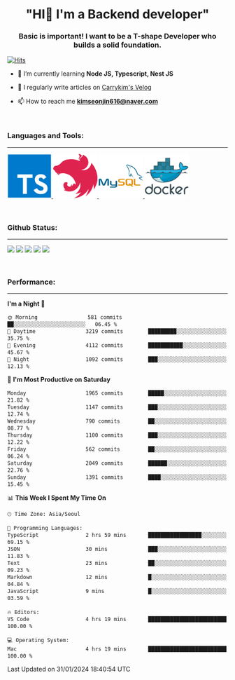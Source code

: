 <h1 align="center">"HI👋 I'm a Backend developer" </h1>
<h3 align="center">Basic is important! I want to be a T-shape Developer who builds a solid foundation.</h3>

[![Hits](https://hits.seeyoufarm.com/api/count/incr/badge.svg?url=https%3A%2F%2Fgithub.com%2Fgimseonjin&count_bg=%2318BFE5&title_bg=%23555555&icon=ko-fi.svg&icon_color=%23E7E7E7&title=hits&edge_flat=false)](https://hits.seeyoufarm.com)

- 🌱 I’m currently learning **Node JS, Typescript, Nest JS**

- 📝 I regularly write articles on [Carrykim's Velog](https://velog.io/@carrykim)

- 📫 How to reach me **kimseonjin616@naver.com**

<br/>

<h3 align="left">Languages and Tools:</h3>

***

<p align="left"> 
 <a href="https://www.typescriptlang.org/" target="_blank" rel="noreferrer"> <img src="https://raw.githubusercontent.com/devicons/devicon/master/icons/typescript/typescript-original.svg" alt="typescript" width="20%" height="20%"/> </a>
<a href="https://nestjs.com/" target="_blank" rel="noreferrer"> <img src="https://raw.githubusercontent.com/devicons/devicon/master/icons/nestjs/nestjs-plain.svg" alt="nestjs" width="20%" height="20%"/> </a> 
<a href="https://www.mysql.com/" target="_blank" rel="noreferrer"> <img src="https://raw.githubusercontent.com/devicons/devicon/master/icons/mysql/mysql-original-wordmark.svg" alt="mysql" width="20%" height="20%"/>  </a>
 <a href="https://www.docker.com/" target="_blank" rel="noreferrer"> <img src="https://raw.githubusercontent.com/devicons/devicon/master/icons/docker/docker-original-wordmark.svg" alt="docker" width="20%" height="20%"/> </a>
 </p>
</p>

<br/>

<h3 align="left">Github Status:</h3>

***

![](http://github-profile-summary-cards.vercel.app/api/cards/profile-details?username=gimseonjin&theme=nord_bright)
![](http://github-profile-summary-cards.vercel.app/api/cards/repos-per-language?username=gimseonjin&theme=nord_bright)
![](http://github-profile-summary-cards.vercel.app/api/cards/most-commit-language?username=gimseonjin&theme=nord_bright)
![](http://github-profile-summary-cards.vercel.app/api/cards/stats?username=gimseonjin&theme=nord_bright)
![](http://github-profile-summary-cards.vercel.app/api/cards/productive-time?username=gimseonjin&theme=nord_bright&utcOffset=8)


<br/>

<h3 align="left">Performance:</h3>

***

<!--START_SECTION:waka-->
**I'm a Night 🦉** 

```text
🌞 Morning                581 commits         ██░░░░░░░░░░░░░░░░░░░░░░░   06.45 % 
🌆 Daytime                3219 commits        █████████░░░░░░░░░░░░░░░░   35.75 % 
🌃 Evening                4112 commits        ███████████░░░░░░░░░░░░░░   45.67 % 
🌙 Night                  1092 commits        ███░░░░░░░░░░░░░░░░░░░░░░   12.13 % 
```
📅 **I'm Most Productive on Saturday** 

```text
Monday                   1965 commits        █████░░░░░░░░░░░░░░░░░░░░   21.82 % 
Tuesday                  1147 commits        ███░░░░░░░░░░░░░░░░░░░░░░   12.74 % 
Wednesday                790 commits         ██░░░░░░░░░░░░░░░░░░░░░░░   08.77 % 
Thursday                 1100 commits        ███░░░░░░░░░░░░░░░░░░░░░░   12.22 % 
Friday                   562 commits         ██░░░░░░░░░░░░░░░░░░░░░░░   06.24 % 
Saturday                 2049 commits        ██████░░░░░░░░░░░░░░░░░░░   22.76 % 
Sunday                   1391 commits        ████░░░░░░░░░░░░░░░░░░░░░   15.45 % 
```


📊 **This Week I Spent My Time On** 

```text
🕑︎ Time Zone: Asia/Seoul

💬 Programming Languages: 
TypeScript               2 hrs 59 mins       █████████████████░░░░░░░░   69.15 % 
JSON                     30 mins             ███░░░░░░░░░░░░░░░░░░░░░░   11.83 % 
Text                     23 mins             ██░░░░░░░░░░░░░░░░░░░░░░░   09.23 % 
Markdown                 12 mins             █░░░░░░░░░░░░░░░░░░░░░░░░   04.84 % 
JavaScript               9 mins              █░░░░░░░░░░░░░░░░░░░░░░░░   03.59 % 

🔥 Editors: 
VS Code                  4 hrs 19 mins       █████████████████████████   100.00 % 

💻 Operating System: 
Mac                      4 hrs 19 mins       █████████████████████████   100.00 % 
```


 Last Updated on 31/01/2024 18:40:54 UTC
<!--END_SECTION:waka-->

<div align="center">
  
